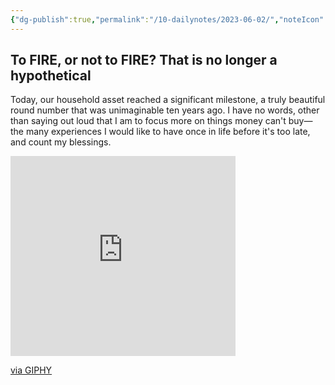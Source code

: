 ```yaml
---
{"dg-publish":true,"permalink":"/10-dailynotes/2023-06-02/","noteIcon":"2","created":"","updated":""}
---
```


## To FIRE, or not to FIRE? That is no longer a hypothetical
Today, our household asset reached a significant milestone, a truly beautiful round number that was unimaginable ten years ago. I have no words, other than saying out loud that I am to focus more on things money can't buy—the many experiences I would like to have once in life before it's too late, and count my blessings.

<iframe src="https://giphy.com/embed/3oKIPuGIRtjn3vAaFW" width="360" height="320" frameBorder="0" class="giphy-embed" allowFullScreen></iframe><p><a href="https://giphy.com/gifs/3oKIPuGIRtjn3vAaFW">via GIPHY</a></p>
